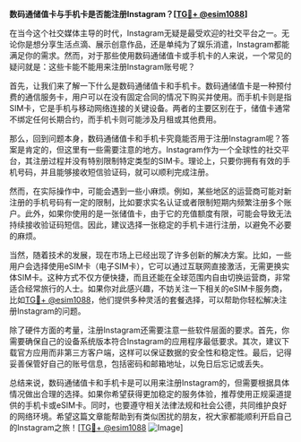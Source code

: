 **数码通储值卡与手机卡是否能注册Instagram？[[TG💪+ @esim1088](https://t.me/s/esim1088)]**

在当今这个社交媒体主导的时代，Instagram无疑是最受欢迎的社交平台之一。无论你是想分享生活点滴、展示创意作品，还是单纯为了娱乐消遣，Instagram都能满足你的需求。然而，对于那些使用数码通储值卡或手机卡的人来说，一个常见的疑问就是：这些卡能不能用来注册Instagram账号呢？

首先，让我们来了解一下什么是数码通储值卡和手机卡。数码通储值卡是一种预付费的通信服务卡，用户可以在没有固定合同的情况下购买并使用。而手机卡则是指SIM卡，它是手机与移动网络连接的关键设备。两者的主要区别在于，储值卡通常不绑定任何长期合约，而手机卡则可能涉及月租或其他费用。

那么，回到问题本身，数码通储值卡和手机卡究竟能否用于注册Instagram呢？答案是肯定的，但这里有一些需要注意的地方。Instagram作为一个全球性的社交平台，其注册过程并没有特别限制特定类型的SIM卡。理论上，只要你拥有有效的手机号码，并且能够接收短信验证码，就可以顺利完成注册。

然而，在实际操作中，可能会遇到一些小麻烦。例如，某些地区的运营商可能对新注册的手机号码有一定的限制，比如要求实名认证或者限制短期内频繁注册多个账户。此外，如果你使用的是一张储值卡，由于它的充值额度有限，可能会导致无法持续接收验证码短信。因此，建议选择一张稳定的手机卡进行注册，以避免不必要的麻烦。

当然，随着技术的发展，现在市场上已经出现了许多创新的解决方案。比如，一些用户会选择使用eSIM卡（电子SIM卡），它可以通过互联网直接激活，无需更换实体SIM卡。这种方式不仅方便快捷，而且还能在全球范围内自由切换运营商，非常适合经常旅行的人士。如果你对此感兴趣，不妨关注一下相关的eSIM卡服务商，比如[TG💪+ @esim1088](https://t.me/s/esim1088)，他们提供多种灵活的套餐选择，可以帮助你轻松解决注册Instagram的问题。

除了硬件方面的考量，注册Instagram还需要注意一些软件层面的要求。首先，你需要确保自己的设备系统版本符合Instagram的应用程序最低要求。其次，建议下载官方应用而非第三方客户端，这样可以保证数据的安全性和稳定性。最后，记得妥善保管好自己的账号信息，包括密码和邮箱地址，以免日后忘记或丢失。

总结来说，数码通储值卡和手机卡是可以用来注册Instagram的，但需要根据具体情况做出合理的选择。如果你希望获得更加稳定的服务体验，推荐使用正规渠道提供的手机卡或eSIM卡。同时，也要遵守相关法律法规和社会公德，共同维护良好的网络环境。希望这篇文章能帮助到有类似困扰的朋友，祝大家都能顺利开启自己的Instagram之旅！[[TG💪+ @esim1088](https://t.me/s/esim1088) ![Image](https://i.postimg.cc/4NQfJmqS/Snipaste-2025-05-13-00-14-12.png)]